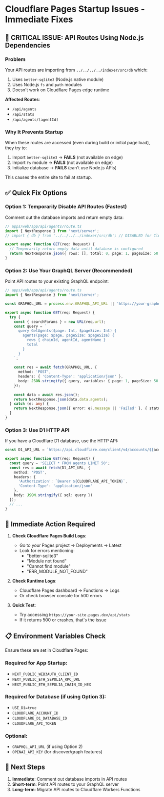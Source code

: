 # Cloudflare Pages Startup Issues - Immediate Fixes

## 🔴 CRITICAL ISSUE: API Routes Using Node.js Dependencies

### Problem
Your API routes are importing from `../../../../indexer/src/db` which:
1. Uses `better-sqlite3` (Node.js native module)
2. Uses Node.js `fs` and `path` modules
3. Doesn't work on Cloudflare Pages edge runtime

**Affected Routes**:
- `/api/agents`
- `/api/stats`
- `/api/agents/[agentId]`

### Why It Prevents Startup

When these routes are accessed (even during build or initial page load), they try to:
1. Import `better-sqlite3` → **FAILS** (not available on edge)
2. Import `fs` module → **FAILS** (not available on edge)
3. Initialize database → **FAILS** (can't use Node.js APIs)

This causes the entire site to fail at startup.

## ✅ Quick Fix Options

### Option 1: Temporarily Disable API Routes (Fastest)

Comment out the database imports and return empty data:

```typescript
// apps/web/app/api/agents/route.ts
import { NextResponse } from 'next/server';
// import { db } from '../../../../indexer/src/db'; // DISABLED for Cloudflare

export async function GET(req: Request) {
  // Temporarily return empty data until database is configured
  return NextResponse.json({ rows: [], total: 0, page: 1, pageSize: 50 });
}
```

### Option 2: Use Your GraphQL Server (Recommended)

Point API routes to your existing GraphQL endpoint:

```typescript
// apps/web/app/api/agents/route.ts
import { NextResponse } from 'next/server';

const GRAPHQL_URL = process.env.GRAPHQL_API_URL || 'https://your-graphql-worker.workers.dev/graphql';

export async function GET(req: Request) {
  try {
    const { searchParams } = new URL(req.url);
    const query = `
      query GetAgents($page: Int, $pageSize: Int) {
        agents(page: $page, pageSize: $pageSize) {
          rows { chainId, agentId, agentName }
          total
        }
      }
    `;
    
    const res = await fetch(GRAPHQL_URL, {
      method: 'POST',
      headers: { 'Content-Type': 'application/json' },
      body: JSON.stringify({ query, variables: { page: 1, pageSize: 50 } })
    });
    
    const data = await res.json();
    return NextResponse.json(data.data.agents);
  } catch (e: any) {
    return NextResponse.json({ error: e?.message || 'Failed' }, { status: 500 });
  }
}
```

### Option 3: Use D1 HTTP API

If you have a Cloudflare D1 database, use the HTTP API:

```typescript
const D1_API_URL = `https://api.cloudflare.com/client/v4/accounts/${accountId}/d1/database/${databaseId}/query`;

export async function GET(req: Request) {
  const query = 'SELECT * FROM agents LIMIT 50';
  const res = await fetch(D1_API_URL, {
    method: 'POST',
    headers: {
      'Authorization': `Bearer ${CLOUDFLARE_API_TOKEN}`,
      'Content-Type': 'application/json'
    },
    body: JSON.stringify({ sql: query })
  });
  // ...
}
```

## 🚨 Immediate Action Required

1. **Check Cloudflare Pages Build Logs**:
   - Go to your Pages project → Deployments → Latest
   - Look for errors mentioning:
     - "better-sqlite3"
     - "Module not found"
     - "Cannot find module"
     - "ERR_MODULE_NOT_FOUND"

2. **Check Runtime Logs**:
   - Cloudflare Pages dashboard → Functions → Logs
   - Or check browser console for 500 errors

3. **Quick Test**:
   - Try accessing `https://your-site.pages.dev/api/stats`
   - If it returns 500 or crashes, that's the issue

## 📋 Environment Variables Check

Ensure these are set in Cloudflare Pages:

### Required for App Startup:
- `NEXT_PUBLIC_WEB3AUTH_CLIENT_ID`
- `NEXT_PUBLIC_ETH_SEPOLIA_RPC_URL`
- `NEXT_PUBLIC_ETH_SEPOLIA_CHAIN_ID_HEX`

### Required for Database (if using Option 3):
- `USE_D1=true`
- `CLOUDFLARE_ACCOUNT_ID`
- `CLOUDFLARE_D1_DATABASE_ID`
- `CLOUDFLARE_API_TOKEN`

### Optional:
- `GRAPHQL_API_URL` (if using Option 2)
- `OPENAI_API_KEY` (for discover/graph features)

## 🔧 Next Steps

1. **Immediate**: Comment out database imports in API routes
2. **Short-term**: Point API routes to your GraphQL server
3. **Long-term**: Migrate API routes to Cloudflare Workers Functions

